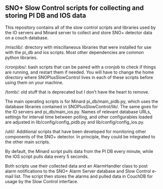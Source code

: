 SNO+ Slow Control scripts for collecting and storing PI DB and IOS data
-------------------------------------------------------------------

This repository contains all of the slow control scripts and libraries used by the IO servers
and Minard server to collect and store SNO+ detector data on a couch database.


/misclib/: directory with miscillaneous libraries that were installed for use
with the pi_db and ios scripts.  Most other dependencies are common python libraries.

/cronjobs/: bash scripts that can be paired with a cronjob to check
if things are running, and restart them if needed.  You will have
to change the home directory where SNOPlusSlowControl lives in each
of these scripts before using them on your machine.

/tomb/: old stuff that is deprecated but I don't have the heart to remove.  

The main operating scripts is for Minard pi_db/main_pidb.py, which uses the database libraries
contained in SNOPlusSlowControl/lib/.  The same goes for the IO servers and pi_db/main_ios.py.  Names of relevant database URLs, settings for interval
time between polling, and other configurables loaded are adjusted in
lib/config/config_pidb.py and lib/config/config_ios.py.  

/util/: Additional scripts that have been developed for monitoring
other components of the SNO+ detector.  In principle, they could
be integrated to the other main scripts.

By default, the Minard script pulls data from the PI DB every minute, while the IOS script pulls data every 5 seconds.  

Both scripts use their collected data and an AlarmHandler class to post alarm notifications to the SNO+ Alarm Server database and Slow Control e-mail list.  The script then stores the alarms and pulled data in CouchDB for usage by the Slow Control interface.
